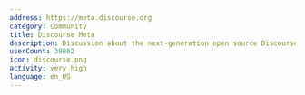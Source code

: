 ```yaml
---
address: https://meta.discourse.org
category: Community
title: Discourse Meta
description: Discussion about the next-generation open source Discourse forum software
userCount: 39862
icon: discourse.png
activity: very high
language: en_US
---
```

